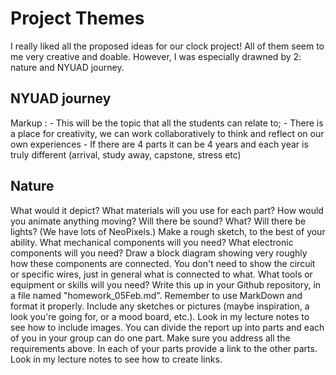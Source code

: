 # Project Themes
I really liked all the proposed ideas for our clock project! All of them seem to me very creative and doable. However, I was especially drawned by 2: nature and NYUAD journey.

## NYUAD journey
 Markup : - This will be the topic that all the students can relate to; 
          - There is a place for creativity, we can work collaboratively to think and reflect on our own experiences
          - If there are 4 parts it can be 4 years and each year is truly different (arrival, study away, capstone, stress etc)
 


## Nature


What would it depict?
What materials will you use for each part?
How would you animate anything moving?
Will there be sound? What?
Will there be lights? (We have lots of NeoPixels.)
Make a rough sketch, to the best of your ability.
What mechanical components will you need?
What electronic components will you need?
Draw a block diagram showing very roughly how these components are connected. You don't need to show the circuit or specific wires, just in general what is connected to what.
What tools or equipment or skills will you need?
Write this up in your Github repository, in a file named "homework_05Feb.md".
Remember to use MarkDown and format it properly.
Include any sketches or pictures (maybe inspiration, a look you're going for, or a mood board, etc.). Look in my lecture notes to see how to include images.
You can divide the report up into parts and each of you in your group can do one part. Make sure you address all the requirements above. In each of your parts provide a link to the other parts. Look in my lecture notes to see how to create links.
